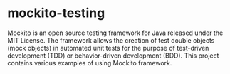 # mockito-testing
Mockito is an open source testing framework for Java released under the MIT License. The framework allows the creation of test double objects (mock objects) in automated unit tests for the purpose of test-driven development (TDD) or behavior-driven development (BDD). This  project contains various examples of using Mockito framework.
